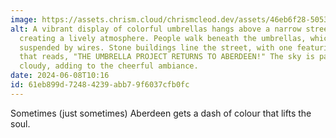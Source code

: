 ```yaml
---
image: https://assets.chrism.cloud/chrismcleod.dev/assets/46eb6f28-5053-49e0-9f8e-98ef5399c461.jpg
alt: A vibrant display of colorful umbrellas hangs above a narrow street,
  creating a lively atmosphere. People walk beneath the umbrellas, which are
  suspended by wires. Stone buildings line the street, with one featuring a sign
  that reads, "THE UMBRELLA PROJECT RETURNS TO ABERDEEN!" The sky is partly
  cloudy, adding to the cheerful ambiance.
date: 2024-06-08T10:16
id: 61eb899d-7248-4239-abb7-9f6037cfb0fc
---
```


Sometimes (just sometimes) Aberdeen gets a dash of colour that lifts the soul.